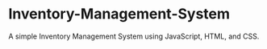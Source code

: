 # Inventory-Management-System
A simple Inventory Management System using JavaScript, HTML, and CSS.
